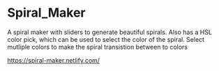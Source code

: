 # Spiral_Maker
A spiral maker with sliders to generate beautiful spirals. Also has a HSL color pick, which can be used to select the color of the spiral. Select mutliple colors to make the spiral transistion between to colors

https://spiral-maker.netlify.com/
